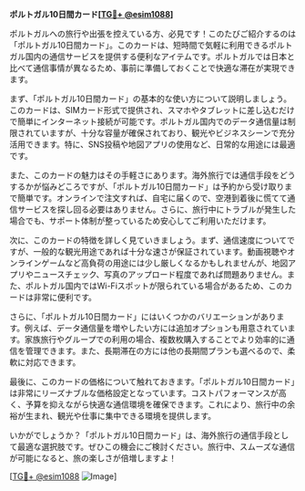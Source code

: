 **ポルトガル10日間カード[[TG💪+ @esim1088](https://t.me/s/esim1088)]**

ポルトガルへの旅行や出張を控えている方、必見です！このたびご紹介するのは「ポルトガル10日間カード」。このカードは、短時間で気軽に利用できるポルトガル国内の通信サービスを提供する便利なアイテムです。ポルトガルでは日本と比べて通信事情が異なるため、事前に準備しておくことで快適な滞在が実現できます。

まず、「ポルトガル10日間カード」の基本的な使い方について説明しましょう。このカードは、SIMカード形式で提供され、スマホやタブレットに差し込むだけで簡単にインターネット接続が可能です。ポルトガル国内でのデータ通信量は制限されていますが、十分な容量が確保されており、観光やビジネスシーンで充分活用できます。特に、SNS投稿や地図アプリの使用など、日常的な用途には最適です。

また、このカードの魅力はその手軽さにあります。海外旅行では通信手段をどうするかが悩みどころですが、「ポルトガル10日間カード」は予約から受け取りまで簡単です。オンラインで注文すれば、自宅に届くので、空港到着後に慌てて通信サービスを探し回る必要はありません。さらに、旅行中にトラブルが発生した場合でも、サポート体制が整っているため安心してご利用いただけます。

次に、このカードの特徴を詳しく見ていきましょう。まず、通信速度についてですが、一般的な観光用途であれば十分な速さが保証されています。動画視聴やオンラインゲームなど高負荷の用途には少し厳しくなるかもしれませんが、地図アプリやニュースチェック、写真のアップロード程度であれば問題ありません。また、ポルトガル国内ではWi-Fiスポットが限られている場合があるため、このカードは非常に便利です。

さらに、「ポルトガル10日間カード」にはいくつかのバリエーションがあります。例えば、データ通信量を増やしたい方には追加オプションも用意されています。家族旅行やグループでの利用の場合、複数枚購入することでより効率的に通信を管理できます。また、長期滞在の方には他の長期間プランも選べるので、柔軟に対応できます。

最後に、このカードの価格について触れておきます。「ポルトガル10日間カード」は非常にリーズナブルな価格設定となっています。コストパフォーマンスが高く、予算を抑えながら快適な通信環境を確保できます。これにより、旅行中の余裕が生まれ、観光や仕事に集中できる環境を提供します。

いかがでしょうか？「ポルトガル10日間カード」は、海外旅行の通信手段として最適な選択肢です。ぜひこの機会にご検討ください。旅行中、スムーズな通信が可能になると、旅の楽しさが倍増しますよ！

[[TG💪+ @esim1088](https://t.me/s/esim1088) ![Image](https://i.postimg.cc/Y0z9fWf4/image.png)]